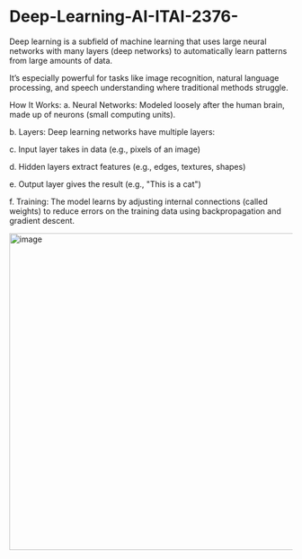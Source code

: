 # Deep-Learning-AI-ITAI-2376-
Deep learning is a subfield of machine learning that uses large neural networks with many layers (deep networks) to automatically learn patterns from large amounts of data.

It’s especially powerful for tasks like image recognition, natural language processing, and speech understanding where traditional methods struggle.

How It Works:
a. Neural Networks: Modeled loosely after the human brain, made up of neurons (small computing units).

b. Layers: Deep learning networks have multiple layers:

c. Input layer takes in data (e.g., pixels of an image)

d. Hidden layers extract features (e.g., edges, textures, shapes)

e. Output layer gives the result (e.g., "This is a cat")

f. Training: The model learns by adjusting internal connections (called weights) to reduce errors on the training data using backpropagation and gradient descent.

<img width="1001" height="564" alt="image" src="https://github.com/user-attachments/assets/93f7e5ad-f688-4f80-965d-abc7abd9b0b3" />
